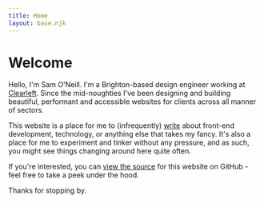```yaml
---
title: Home
layout: base.njk
---
```


# Welcome

Hello, I'm Sam O'Neill. I'm a Brighton-based design engineer working at
[Clearleft](https://clearleft.com). Since the mid-noughties I've been designing
and building beautiful, performant and accessible websites for clients across
all manner of sectors.

This website is a place for me to (infrequently) [write](/writing) about
front-end development, technology, or anything else that takes my fancy. It's
also a place for me to experiment and tinker without any pressure, and as such,
you might see things changing around here quite often.

If you're interested, you can [view the source](https://github.com/samjoneill/samoneill.com)
for this website on GitHub - feel free to take a peek under the hood.

Thanks for stopping by.
